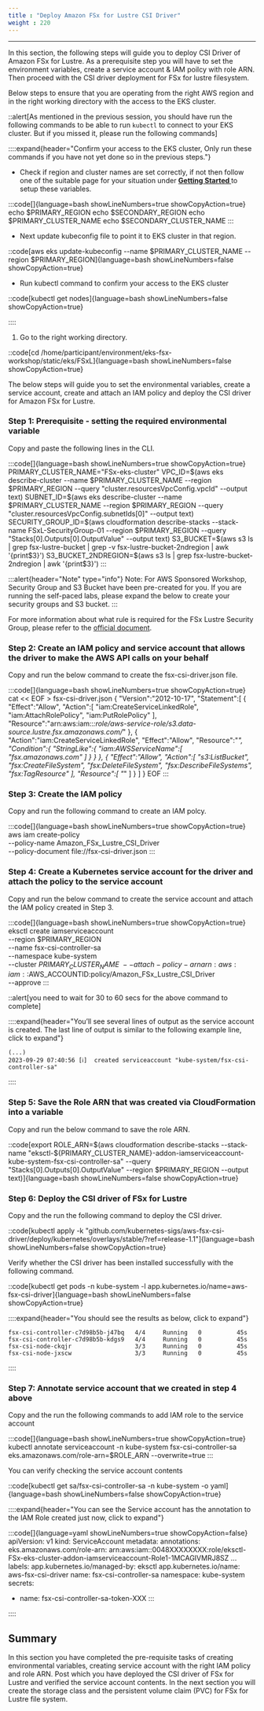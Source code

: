 ```yaml
---
title : "Deploy Amazon FSx for Lustre CSI Driver"
weight : 220
---
```

-------------------------------------------------------------

In this section, the following steps will guide you to deploy CSI Driver of Amazon FSx for Lustre. As a prerequisite step you will have to set the environment variables, create a service account & IAM poilcy with role ARN. Then proceed with the CSI driver deployment for FSx for lustre filesystem.

Below steps to ensure that you are operating from the right AWS region and in the right working directory with the access to the EKS cluster.


::alert[As mentioned in the previous session, you should have run the following commands to be able to run `kubectl` to connect to your EKS cluster. But if you missed it, please run the following commands]

::::expand{header="Confirm your access to the EKS cluster, Only run these commands if you have not yet done so in the previous steps."}

- Check if region and cluster names are set correctly, if not then follow one of the suitable page for your situation under **[Getting Started ](/020-setup)** to setup these variables. 

:::code[]{language=bash showLineNumbers=true showCopyAction=true}
echo $PRIMARY_REGION
echo $SECONDARY_REGION
echo $PRIMARY_CLUSTER_NAME
echo $SECONDARY_CLUSTER_NAME
:::

- Next update kubeconfig file to point it to EKS cluster in that region.

::code[aws eks update-kubeconfig --name $PRIMARY_CLUSTER_NAME --region $PRIMARY_REGION]{language=bash showLineNumbers=false showCopyAction=true}

- Run kubectl command to confirm your access to the EKS cluster

::code[kubectl get nodes]{language=bash showLineNumbers=false showCopyAction=true}

::::


1. Go to the right working directory.

::code[cd /home/participant/environment/eks-fsx-workshop/static/eks/FSxL]{language=bash showLineNumbers=false showCopyAction=true}

The below steps will guide you to set the environmental variables, create a service account, create and attach an IAM policy and deploy the CSI driver for Amazon FSx for Lustre.

### Step 1: Prerequisite - setting the required environmental variable

Copy and paste the following lines in the CLI.

:::code[]{language=bash showLineNumbers=true showCopyAction=true}
PRIMARY_CLUSTER_NAME="FSx-eks-cluster"
VPC_ID=$(aws eks describe-cluster --name $PRIMARY_CLUSTER_NAME --region $PRIMARY_REGION --query "cluster.resourcesVpcConfig.vpcId" --output text)
SUBNET_ID=$(aws eks describe-cluster --name $PRIMARY_CLUSTER_NAME --region $PRIMARY_REGION --query "cluster.resourcesVpcConfig.subnetIds[0]" --output text)
SECURITY_GROUP_ID=$(aws cloudformation describe-stacks --stack-name FSxL-SecurityGroup-01 --region $PRIMARY_REGION --query "Stacks[0].Outputs[0].OutputValue" --output text)  
S3_BUCKET=$(aws s3 ls | grep fsx-lustre-bucket | grep -v fsx-lustre-bucket-2ndregion | awk '{print$3}')
S3_BUCKET_2NDREGION=$(aws s3 ls | grep fsx-lustre-bucket-2ndregion | awk '{print$3}')
:::

:::alert{header="Note" type="info"}
Note: For AWS Sponsored Workshop, Security Group and S3 Bucket have been pre-created for you. If you are running the self-paced labs, please expand the below to create your security groups and S3 bucket.
:::

For more information about what rule is required for the FSx Lustre Security Group, please refer to the [official document](https://docs.aws.amazon.com/fsx/latest/LustreGuide/limit-access-security-groups.html).


### Step 2: Create an IAM policy and service account that allows the driver to make the AWS API calls on your behalf

Copy and run the below command to create the fsx-csi-driver.json file.

:::code[]{language=bash showLineNumbers=true showCopyAction=true}
cat << EOF >  fsx-csi-driver.json
{
    "Version":"2012-10-17",
    "Statement":[
        {
            "Effect":"Allow",
            "Action":[
                "iam:CreateServiceLinkedRole",
                "iam:AttachRolePolicy",
                "iam:PutRolePolicy"
            ],
            "Resource":"arn:aws:iam::*:role/aws-service-role/s3.data-source.lustre.fsx.amazonaws.com/*"
        },
        {
            "Action":"iam:CreateServiceLinkedRole",
            "Effect":"Allow",
            "Resource":"*",
            "Condition":{
                "StringLike":{
                    "iam:AWSServiceName":[
                        "fsx.amazonaws.com"
                    ]
                }
            }
        },
        {
            "Effect":"Allow",
            "Action":[
                "s3:ListBucket",
                "fsx:CreateFileSystem",
                "fsx:DeleteFileSystem",
                "fsx:DescribeFileSystems",
                "fsx:TagResource"
            ],
            "Resource":[
                "*"
            ]
        }
    ]
}
EOF
:::

### Step 3: Create the IAM policy

Copy and run the following command to create an IAM polcy. 

:::code[]{language=bash showLineNumbers=true showCopyAction=true}
aws iam create-policy \
        --policy-name Amazon_FSx_Lustre_CSI_Driver \
        --policy-document file://fsx-csi-driver.json
:::

### Step 4: Create a Kubernetes service account for the driver and attach the policy to the service account

Copy and run the below command to create the service account and attach the IAM policy created in Step 3. 

:::code[]{language=bash showLineNumbers=true showCopyAction=true}
eksctl create iamserviceaccount \
    --region $PRIMARY_REGION \
    --name fsx-csi-controller-sa \
    --namespace kube-system \
    --cluster $PRIMARY_CLUSTER_NAME \
    --attach-policy-arn arn:aws:iam::$AWS_ACCOUNTID:policy/Amazon_FSx_Lustre_CSI_Driver \
    --approve
:::

::alert[you need to wait for 30 to 60 secs for the above command to complete]

::::expand{header="You’ll see several lines of output as the service account is created. The last line of output is similar to the following example line, click to expand"}

```
(...)
2023-09-29 07:40:56 [ℹ]  created serviceaccount "kube-system/fsx-csi-controller-sa"
```

::::

### Step 5: Save the Role ARN that was created via CloudFormation into a variable

Copy and run the below command to save the role ARN.

::code[export ROLE_ARN=$(aws cloudformation describe-stacks --stack-name "eksctl-${PRIMARY_CLUSTER_NAME}-addon-iamserviceaccount-kube-system-fsx-csi-controller-sa" --query "Stacks[0].Outputs[0].OutputValue"  --region $PRIMARY_REGION --output text)]{language=bash showLineNumbers=false showCopyAction=true}


### Step 6: Deploy the CSI driver of FSx for Lustre

Copy and the run the following command to deploy the CSI driver.

::code[kubectl apply -k "github.com/kubernetes-sigs/aws-fsx-csi-driver/deploy/kubernetes/overlays/stable/?ref=release-1.1"]{language=bash showLineNumbers=false showCopyAction=true}


Verify whether the CSI driver has been installed successfully with the following command.

::code[kubectl get pods -n kube-system -l app.kubernetes.io/name=aws-fsx-csi-driver]{language=bash showLineNumbers=false showCopyAction=true}


::::expand{header="You should see the results as below, click to expand"}

```
fsx-csi-controller-c7d98b5b-j47bq   4/4     Running   0          45s
fsx-csi-controller-c7d98b5b-kdgs9   4/4     Running   0          45s
fsx-csi-node-ckqjr                  3/3     Running   0          45s
fsx-csi-node-jxscw                  3/3     Running   0          45s
```

::::

### Step 7: Annotate service account that we created in step 4 above

Copy and the run the following commands to add IAM role to the service account 

:::code[]{language=bash showLineNumbers=true showCopyAction=true}
kubectl annotate serviceaccount -n kube-system fsx-csi-controller-sa \
 eks.amazonaws.com/role-arn=$ROLE_ARN --overwrite=true
:::

You can verify checking the service account contents

::code[kubectl get sa/fsx-csi-controller-sa -n kube-system -o yaml]{language=bash showLineNumbers=false showCopyAction=true}

::::expand{header="You can see the Service account has the annotation to the IAM Role created just now, click to expand"}

:::code[]{language=yaml showLineNumbers=true showCopyAction=false}
apiVersion: v1
kind: ServiceAccount
metadata:
  annotations:
    eks.amazonaws.com/role-arn: arn:aws:iam::0048XXXXXXXX:role/eksctl-FSx-eks-cluster-addon-iamserviceaccount-Role1-1MCAGIVMRJ8SZ
...
  labels:
    app.kubernetes.io/managed-by: eksctl
    app.kubernetes.io/name: aws-fsx-csi-driver
  name: fsx-csi-controller-sa
  namespace: kube-system
secrets:
- name: fsx-csi-controller-sa-token-XXX
:::

::::

## Summary

In this section you have completed the pre-requisite tasks of creating environmental variables, creating service account with the right IAM policy and role ARN. Post which you have deployed the CSI driver of FSx for Lustre and verified the service account contents.  In the next section you will create the storage class and the persistent volume claim (PVC) for FSx for Lustre file system. 
